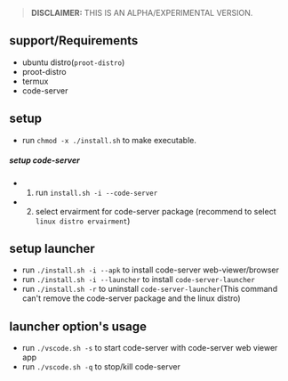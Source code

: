 >**DISCLAIMER:** THIS IS AN ALPHA/EXPERIMENTAL VERSION.
## support/Requirements
- ubuntu distro(`proot-distro`)
- proot-distro
- termux
- code-server

## setup
- run `chmod -x ./install.sh` to make executable.

##### setup code-server
- 1. run `install.sh -i --code-server`
- 2. select ervairment for code-server package (recommend to select `linux distro ervairment`)


## setup launcher
- run `./install.sh -i --apk` to install code-server web-viewer/browser 
- run `./install.sh -i --launcher` to install `code-server-launcher`
- run `./install.sh -r` to uninstall `code-server-launcher`(This command can't remove the code-server package and the linux distro)

## launcher option's usage
- run `./vscode.sh -s` to start code-server with code-server web viewer app
- run `./vscode.sh -q` to stop/kill code-server
